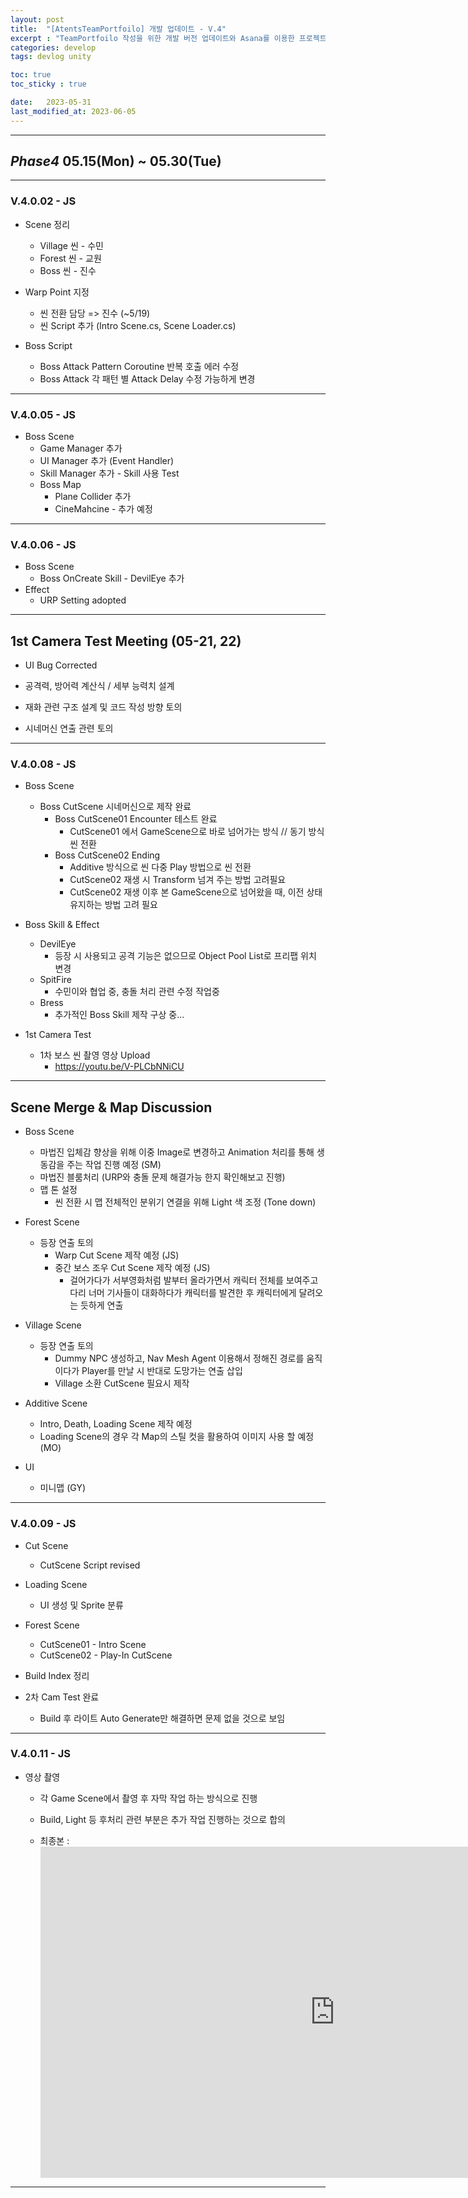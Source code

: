 ```yaml
---
layout: post
title:  "[AtentsTeamPortfoilo] 개발 업데이트 - V.4"
excerpt : "TeamPortfoilo 작성을 위한 개발 버전 업데이트와 Asana를 이용한 프로젝트 매니지먼트"
categories: develop
tags: devlog unity

toc: true
toc_sticky : true

date:   2023-05-31
last_modified_at: 2023-06-05
---
```


---
## ***Phase4*** 05.15(Mon) ~ 05.30(Tue)
---
### V.4.0.02 - JS
* Scene 정리  
  - Village 씬 - 수민
  - Forest 씬 - 교원
  - Boss 씬 - 진수

* Warp Point 지정  
  - 씬 전환 담당 => 진수 (~5/19)  
  - 씬 Script 추가 (Intro Scene.cs, Scene Loader.cs)

* Boss Script
  - Boss Attack Pattern Coroutine 반복 호출 에러 수정
  - Boss Attack 각 패턴 별 Attack Delay 수정 가능하게 변경

---
### V.4.0.05 - JS
* Boss Scene  
  - Game Manager 추가
  - UI Manager 추가 (Event Handler)
  - Skill Manager 추가 - Skill 사용 Test
  - Boss Map 
    * Plane Collider 추가
    * CineMahcine - 추가 예정

---
### V.4.0.06 - JS
* Boss Scene  
  - Boss OnCreate Skill - DevilEye 추가
* Effect
  - URP Setting adopted

---

## 1st Camera Test Meeting (05-21, 22)
* UI Bug Corrected  

* 공격력, 방어력 계산식 / 세부 능력치 설계  

* 재화 관련 구조 설계 및 코드 작성 방향 토의  

* 시네머신 연출 관련 토의  

---

### V.4.0.08 - JS
* Boss Scene  
  - Boss CutScene 시네머신으로 제작 완료    
      * Boss CutScene01 Encounter 테스트 완료  
         + CutScene01 에서 GameScene으로 바로 넘어가는 방식 // 동기 방식 씬 전환
      * Boss CutScene02 Ending
         + Additive 방식으로 씬 다중 Play 방법으로 씬 전환  
         + CutScene02 재생 시 Transform 넘겨 주는 방법 고려필요
         + CutScene02 재생 이후 본 GameScene으로 넘어왔을 때, 이전 상태 유지하는 방법 고려 필요

* Boss Skill & Effect
  - DevilEye
    * 등장 시 사용되고 공격 기능은 없으므로 Object Pool List로 프리팹 위치 변경 
  - SpitFire  
    * 수민이와 협업 중, 충돌 처리 관련 수정 작업중
  - Bress
    * 추가적인 Boss Skill 제작 구상 중...

* 1st Camera Test  
  - 1차 보스 씬 촬영 영상 Upload
    * https://youtu.be/V-PLCbNNiCU

---

## Scene Merge & Map Discussion
* Boss Scene
   - 마법진 입체감 향상을 위해 이중 Image로 변경하고 Animation 처리를 통해 생동감을 주는 작업 진행 예정 (SM)  
   - 마법진 블룸처리 (URP와 충돌 문제 해결가능 한지 확인해보고 진행)  
   - 맵 톤 설정  
     * 씬 전환 시 맵 전체적인 분위기 연결을 위해 Light 색 조정 (Tone down)  
       
* Forest Scene  
  - 등장 연출 토의  
    * Warp Cut Scene 제작 예정 (JS)
    * 중간 보스 조우 Cut Scene 제작 예정 (JS)  
      + 걸어가다가 서부영화처럼 발부터 올라가면서 캐릭터 전체를 보여주고 다리 너머 기사들이 대화하다가 캐릭터를 발견한 후 캐릭터에게 달려오는 듯하게 연출

* Village Scene  
  - 등장 연출 토의
    * Dummy NPC 생성하고, Nav Mesh Agent 이용해서 정해진 경로를 움직이다가 Player를 만날 시 반대로 도망가는 연출 삽입
    * Village 소환 CutScene 필요시 제작

* Additive Scene
  - Intro, Death, Loading Scene 제작 예정
  - Loading Scene의 경우 각 Map의 스틸 컷을 활용하여 이미지 사용 할 예정 (MO)

* UI  
  - 미니맵 (GY)

---

### V.4.0.09 - JS
* Cut Scene  
  - CutScene Script revised  
* Loading Scene
  - UI 생성 및 Sprite 분류 
* Forest Scene  
  - CutScene01 - Intro Scene
  - CutScene02 - Play-In CutScene
* Build Index 정리  

* 2차 Cam Test 완료  
  - Build 후 라이트 Auto Generate만 해결하면 문제 없을 것으로 보임

---

### V.4.0.11 - JS
* 영상 촬영
  - 각 Game Scene에서 촬영 후 자막 작업 하는 방식으로 진행
  - Build, Light 등 후처리 관련 부분은 추가 작업 진행하는 것으로 합의

  - 최종본 : <iframe width="942" height="530" src="https://www.youtube.com/embed/ygd3OhDwnwI" title="Unity 3D Action RPG - Grim Reaper (Final)" frameborder="0" allow="accelerometer; autoplay; clipboard-write; encrypted-media; gyroscope; picture-in-picture; web-share" allowfullscreen></iframe>

---